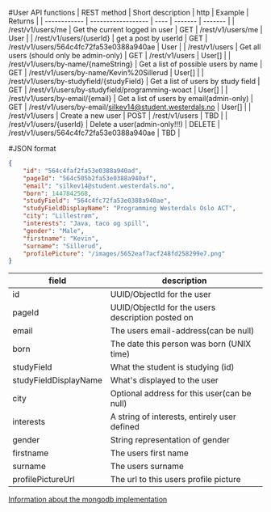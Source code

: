 #User API functions
|  REST method |  Short description | http | Example | Returns |
| ------------ | ------------------ | ---- | ------- | ------- |
| /rest/v1/users/me | Get the current logged in user | GET | /rest/v1/users/me | User |
| /rest/v1/users/{userId} | get a post by userId | GET | /rest/v1/users/564c4fc72fa53e0388a940ae | User |
| /rest/v1/users | Get all users (should only be admin-only) | GET | /rest/v1/users | User[] |
| /rest/v1/users/by-name/{nameString} | Get a list of possible users by name | GET | /rest/v1/users/by-name/Kevin%20Sillerud | User[] |
| /rest/v1/users/by-studyfield/{studyField} | Get a list of users by study field | GET | /rest/v1/users/by-studyfield/programming-woact | User[] |
| /rest/v1/users/by-email/{email}  | Get a list of users by email(admin-only) | GET | /rest/v1/users/by-email/silkev14@student.westerdals.no | User[] |
| /rest/v1/users | Create a new user | POST | /rest/v1/users | TBD |
| /rest/v1/users/{userId} | Delete a user(admin-only!!!) | DELETE | /rest/v1/users/564c4fc72fa53e0388a940ae | TBD |

#JSON format
```json
{
    "id": "564c4faf2fa53e0388a940ad",
    "pageId": "564c505b2fa53e0388a940af",
    "email": "silkev14@student.westerdals.no",
    "born": 1447842568,
    "studyField": "564c4fc72fa53e0388a940ae",
    "studyFieldDisplayName": "Programming Westerdals Oslo ACT",
    "city": "Lillestrøm",
    "interests": "Java, taco og spill",
    "gender": "Male",
    "firstname": "Kevin",
    "surname": "Sillerud",
    "profilePicture": "/images/5652eaf7acf248fd258299e7.png"
}
```

| field                 | description                                  |
| --------------------- | -------------------------------------------- |
| id                    | UUID/ObjectId for the user                   |
| pageId                | UUID/ObjectId for the users description posted on |
| email                 | The users email-address(can be null)         |
| born                  | The date this person was born (UNIX time)    |
| studyField            | What the student is studying (id)            |
| studyFieldDisplayName | What's displayed to the user                 |
| city                  | Optional address for this user(can be null)  |
| interests             | A string of interests, entirely user defined |
| gender                | String representation of gender              |
| firstname             | The users first name                         |
| surname               | The users surname                            |
| profilePictureUrl     | The url to this users profile picture        |

[Information about the mongodb implementation](../db/mongodb_spec.md#user)
